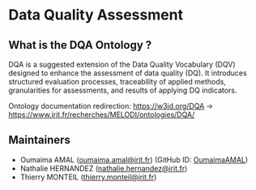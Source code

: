 # Data Quality Assessment

## What is the DQA Ontology ?

DQA is a suggested extension of the Data Quality Vocabulary (DQV) designed to enhance the assessment of data quality (DQ). 
It introduces structured evaluation processes, traceability of applied methods, granularities for assessments, and results of applying DQ indicators.

Ontology documentation redirection: https://w3id.org/DQA -> https://www.irit.fr/recherches/MELODI/ontologies/DQA/

## Maintainers
* Oumaima AMAL (oumaima.amal@irit.fr) (GitHub ID: [OumaimaAMAL](https://github.com/OumaimaAMAL))
* Nathalie HERNANDEZ (nathalie.hernandez@irit.fr)
* Thierry MONTEIL (thierry.monteil@irit.fr)
